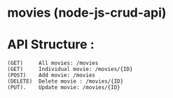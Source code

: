 # movies (node-js-crud-api)

# API Structure : 
```
(GET)     All movies: /movies    
(GET)     Individual movie: /movies/{ID}   
(POST)    Add movie: /movies   
(DELETE)  Delete movie : /movies/{ID}  
(PUT).    Update movie: /movies/{ID}   
```
